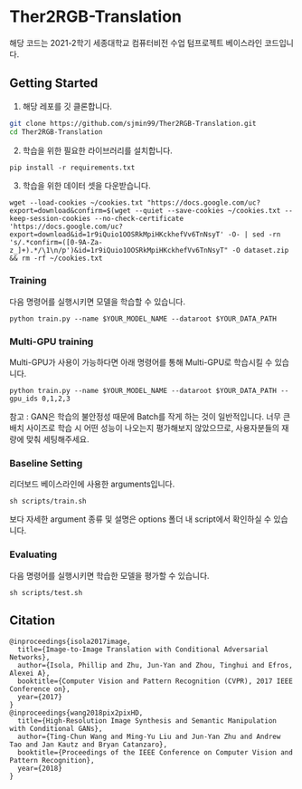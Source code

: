 # Ther2RGB-Translation

해당 코드는 2021-2학기 세종대학교 컴퓨터비전 수업 텀프로젝트 베이스라인 코드입니다.

## Getting Started
1. 해당 레포를 깃 클론합니다.
```sh
git clone https://github.com/sjmin99/Ther2RGB-Translation.git
cd Ther2RGB-Translation
```
2. 학습을 위한 필요한 라이브러리를 설치합니다.
```
pip install -r requirements.txt
```
3. 학습을 위한 데이터 셋을 다운받습니다.
```
wget --load-cookies ~/cookies.txt "https://docs.google.com/uc?export=download&confirm=$(wget --quiet --save-cookies ~/cookies.txt --keep-session-cookies --no-check-certificate 'https://docs.google.com/uc?export=download&id=1r9iQuio1OOSRkMpiHKckhefVv6TnNsyT' -O- | sed -rn 's/.*confirm=([0-9A-Za-z_]+).*/\1\n/p')&id=1r9iQuio1OOSRkMpiHKckhefVv6TnNsyT" -O dataset.zip && rm -rf ~/cookies.txt
```

### Training
다음 명령어를 실행시키면 모델을 학습할 수 있습니다.
```
python train.py --name $YOUR_MODEL_NAME --dataroot $YOUR_DATA_PATH
```
### Multi-GPU training
Multi-GPU가 사용이 가능하다면 아래 명령어를 통해 Multi-GPU로 학습시킬 수 있습니다.
```
python train.py --name $YOUR_MODEL_NAME --dataroot $YOUR_DATA_PATH --gpu_ids 0,1,2,3
```
참고 : GAN은 학습의 불안정성 때문에 Batch를 작게 하는 것이 일반적입니다. 너무 큰 배치 사이즈로 학습 시 어떤 성능이 나오는지 평가해보지 않았으므로, 사용자분들의 재량에 맞춰 세팅해주세요.
### Baseline Setting
리더보드 베이스라인에 사용한 arguments입니다.
```
sh scripts/train.sh
```
보다 자세한 argument 종류 및 설명은 options 폴더 내 script에서 확인하실 수 있습니다.
### Evaluating
다음 명령어를 실행시키면 학습한 모델을 평가할 수 있습니다.
```
sh scripts/test.sh
```
## Citation
```
@inproceedings{isola2017image,
  title={Image-to-Image Translation with Conditional Adversarial Networks},
  author={Isola, Phillip and Zhu, Jun-Yan and Zhou, Tinghui and Efros, Alexei A},
  booktitle={Computer Vision and Pattern Recognition (CVPR), 2017 IEEE Conference on},
  year={2017}
}
@inproceedings{wang2018pix2pixHD,
  title={High-Resolution Image Synthesis and Semantic Manipulation with Conditional GANs},
  author={Ting-Chun Wang and Ming-Yu Liu and Jun-Yan Zhu and Andrew Tao and Jan Kautz and Bryan Catanzaro},  
  booktitle={Proceedings of the IEEE Conference on Computer Vision and Pattern Recognition},
  year={2018}
}
```
